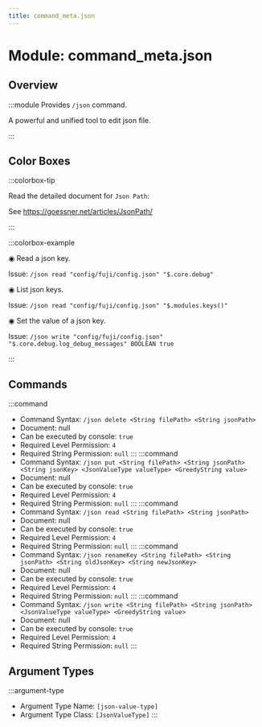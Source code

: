 ```yaml
---
title: command_meta.json
---
```



# Module: command_meta.json

## Overview
:::module
  Provides `/json` command.
  
  A powerful and unified tool to edit json file.


:::
## Color Boxes

:::colorbox-tip

  Read the detailed document for `Json Path`:
  
  See https://goessner.net/articles/JsonPath/


:::

:::colorbox-example

  ◉ Read a json key.
  
  Issue: `/json read "config/fuji/config.json" "$.core.debug"`
  
  
  
  ◉ List json keys.
  
  Issue: `/json read "config/fuji/config.json" "$.modules.keys()"`
  
  
  
  ◉ Set the value of a json key.
  
  Issue: `/json write "config/fuji/config.json" "$.core.debug.log_debug_messages" BOOLEAN true`


:::

## Commands
:::command
- Command Syntax: `/json delete <String filePath> <String jsonPath>`
- Document: null
- Can be executed by console: `true`
- Required Level Permission: `4`
- Required String Permission: `null`
:::
:::command
- Command Syntax: `/json put <String filePath> <String jsonPath> <String jsonKey> <JsonValueType valueType> <GreedyString value>`
- Document: null
- Can be executed by console: `true`
- Required Level Permission: `4`
- Required String Permission: `null`
:::
:::command
- Command Syntax: `/json read <String filePath> <String jsonPath>`
- Document: null
- Can be executed by console: `true`
- Required Level Permission: `4`
- Required String Permission: `null`
:::
:::command
- Command Syntax: `/json renameKey <String filePath> <String jsonPath> <String oldJsonKey> <String newJsonKey>`
- Document: null
- Can be executed by console: `true`
- Required Level Permission: `4`
- Required String Permission: `null`
:::
:::command
- Command Syntax: `/json write <String filePath> <String jsonPath> <JsonValueType valueType> <GreedyString value>`
- Document: null
- Can be executed by console: `true`
- Required Level Permission: `4`
- Required String Permission: `null`
:::
## Argument Types
:::argument-type
- Argument Type Name: `[json-value-type]`
- Argument Type Class: `[JsonValueType]`
:::
